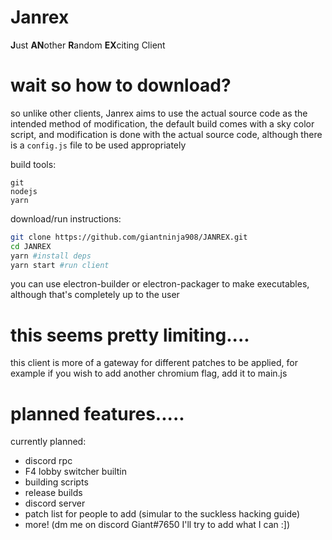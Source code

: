 # Janrex
**J**ust **AN**other **R**andom **EX**citing Client
 
# wait so how to download?
so unlike other clients, Janrex aims to use the actual source code as the intended method of modification, the default build comes with a sky color script, and modification is done with the actual source code, although there is a `config.js` file to be used appropriately

build tools:
```
git
nodejs
yarn
```
download/run instructions:
```sh
git clone https://github.com/giantninja908/JANREX.git
cd JANREX
yarn #install deps
yarn start #run client
```
you can use electron-builder or electron-packager to make executables, although that's completely up to the user

# this seems pretty limiting....
this client is more of a gateway for different patches to be applied, for example if you wish to add another chromium flag, add it to main.js

# planned features.....
currently planned:
- discord rpc
- F4 lobby switcher builtin
- building scripts
- release builds
- discord server
- patch list for people to add (simular to the suckless hacking guide)
- more! (dm me on discord Giant#7650 I'll try to add what I can :])
